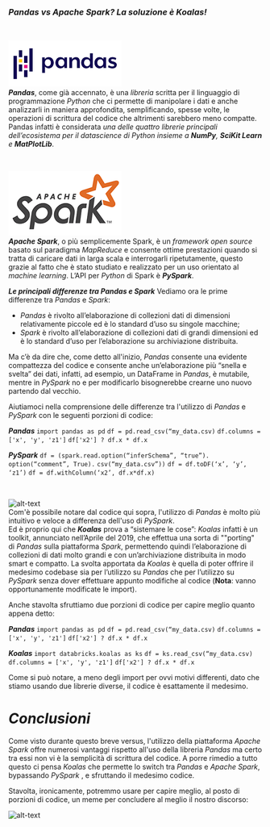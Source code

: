 ### _Pandas vs Apache Spark? La soluzione è **Koalas**!_

<br>

![alt-text](pandas.png "Pandas") <br>
**_Pandas_**, come già accennato, è una _libreria_ scritta per il linguaggio di programmazione _Python_ che ci permette di manipolare i dati e anche analizzarli in maniera approfondita, semplificando, spesse volte, le operazioni di scrittura del codice che altrimenti sarebbero meno compatte.
Pandas infatti è considerata _una delle quattro librerie principali dell’ecosistema per il datascience di Python insieme a **NumPy**, **SciKit Learn** e **MatPlotLib**_.

<br>

![alt-text](apache-spark-copertina.png "Apache Spark") <br>
**_Apache Spark_**, o più semplicemente Spark, è un _framework open source_ basato sul paradigma _MapReduce_ e consente ottime prestazioni quando si tratta di caricare dati in larga scala e interrogarli ripetutamente, questo grazie al fatto che è stato studiato e realizzato per un uso orientato al _machine learning_.
L’API per _Python_ di Spark è **_PySpark_**.


**_Le principali differenze tra Pandas e Spark_**
Vediamo ora le prime differenze tra _Pandas_ e _Spark_:
- _Pandas_ è rivolto all’elaborazione di collezioni dati di dimensioni relativamente piccole ed è lo standard d’uso su singole macchine;
- _Spark_ è rivolto all’elaborazione di collezioni dati di grandi dimensioni ed è lo standard d’uso per l’elaborazione su archiviazione distribuita.

Ma c’è da dire che, come detto all'inizio, _Pandas_ consente una evidente compattezza del codice e consente anche un’elaborazione più “snella e svelta” dei dati, infatti, ad esempio, un DataFrame in _Pandas_, è mutabile, mentre in _PySpark_ no e per modificarlo bisognerebbe crearne uno nuovo partendo dal vecchio.

Aiutiamoci nella comprensione delle differenze tra l'utilizzo di _Pandas_ e _PySpark_ con le seguenti porzioni di codice:

**_Pandas_**
```import pandas as pd```
```df = pd.read_csv(“my_data.csv)```
```df.columns = ['x', 'y', 'z1']```
```df['x2'] ? df.x * df.x```


**_PySpark_**
`````df = (spark.read.option(“inferSchema”, “true”).`````
`````option(“comment”, True).`````
`````csv(“my_data.csv”))`````
```df = df.toDF(‘x’, ‘y’, ‘z1’)```
```df = df.withColumn(‘x2’, df.x*df.x)```

<br>

![alt-text](koalas-logo.png "Koalas")  <br>
Com'è possibile notare dal codice qui sopra, l'utilizzo di _Pandas_ è molto più intuitivo e veloce a differenza dell'uso di _PySpark_. <br>
Ed è proprio qui che **_Koalas_** prova a “sistemare le cose”: _Koalas_ infatti è un toolkit, annunciato nell’Aprile del 2019, che effettua una sorta di ""porting" di _Pandas_ sulla piattaforma _Spark_, permettendo quindi l’elaborazione di collezioni di dati molto grandi e con un’archiviazione distribuita in modo smart e compatto.
La svolta apportata da _Koalas_ è quella di poter offrire il medesimo codebase sia per l’utilizzo su _Pandas_ che per l’utilizzo su _PySpark_ senza dover effettuare appunto modifiche al codice (**Nota**: vanno opportunamente modificate le import).

Anche stavolta sfruttiamo due porzioni di codice per capire meglio quanto appena detto:

**_Pandas_**
```import pandas as pd```
```df = pd.read_csv(“my_data.csv)```
```df.columns = ['x', 'y', 'z1']```
```df['x2'] ? df.x * df.x```

**_Koalas_**
```import databricks.koalas as ks```
```df = ks.read_csv(“my_data.csv)```
```df.columns = ['x', 'y', 'z1']```
```df['x2'] ? df.x * df.x```

Come si può notare, a meno degli import per ovvi motivi differenti, dato che stiamo usando due librerie diverse, il codice è esattamente il medesimo.


# _Conclusioni_
Come visto durante questo breve versus, l'utilizzo della piattaforma _Apache Spark_ offre numerosi vantaggi rispetto all'uso della libreria _Pandas_ ma certo tra essi non vi è la semplicità di scrittura del codice.
A porre rimedio a tutto questo ci pensa _Koalas_ che permette lo switch tra _Pandas_ e _Apache Spark_, bypassando _PySpark_ , e sfruttando il medesimo codice.

Stavolta, ironicamente, potremmo usare per capire meglio, al posto di porzioni di codice, un meme per concludere al meglio il nostro discorso:

![alt-text](meme_Pandas_Spark_Koalas.png "Meme_Conclusivo")
